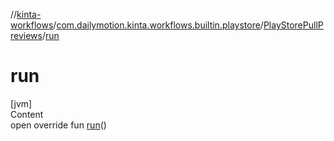 //[kinta-workflows](../../../index.md)/[com.dailymotion.kinta.workflows.builtin.playstore](../index.md)/[PlayStorePullPreviews](index.md)/[run](run.md)



# run  
[jvm]  
Content  
open override fun [run](run.md)()  



